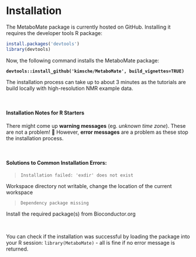 # Installation 

The MetaboMate package is currently hosted on GitHub. Installing it requires the developer tools R package:
```r
install.packages('devtools')
library(devtools)
```

Now, the following command installs the MetaboMate package:

**`devtools::install_github('kimsche/MetaboMate', build_vignettes=TRUE)`**

The installation process can take up to about 3 minutes as the tutorials are build locally with high-resolution NMR example data.


&nbsp;

#### Installation Notes for R Starters

There might come up **warning messages** (eg. *unknown time zone*). These are not a problem! :pray:
However, **error messages** are a problem as these stop the installation process. 

&nbsp;

#### Solutions to Common Installation Errors:

>`Installation failed: 'exdir' does not exist`

Workspace directory not writable, change the location of the current workspace

>`Dependency package missing`

Install the required package(s) from Bioconductor.org

&nbsp;

You can check if the installation was successful by loading the package into your R session: `library(MetaboMate)` - all is fine if no error message is returned.

